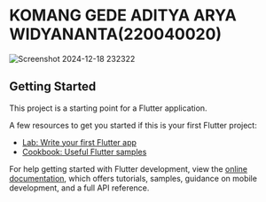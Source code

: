 # KOMANG GEDE ADITYA ARYA WIDYANANTA(220040020)


![Screenshot 2024-12-18 232322](https://github.com/user-attachments/assets/0a86e275-73b7-42a7-8e77-306bd51cc1c1)


## Getting Started

This project is a starting point for a Flutter application.

A few resources to get you started if this is your first Flutter project:

- [Lab: Write your first Flutter app](https://docs.flutter.dev/get-started/codelab)
- [Cookbook: Useful Flutter samples](https://docs.flutter.dev/cookbook)

For help getting started with Flutter development, view the
[online documentation](https://docs.flutter.dev/), which offers tutorials,
samples, guidance on mobile development, and a full API reference.
